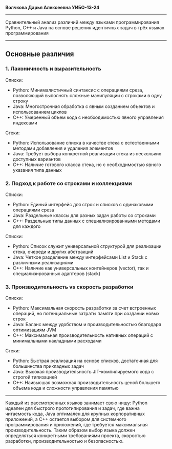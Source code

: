 __**Волчкова Дарья Алексеевна  УИБО-13-24**__
__________________________________________________________
Сравнительный анализ различий между языками программирования Python, C++ и Java на основе решения идентичных задач в трёх языках программирования
__________________________________________________________
##                                                           **Основные различия** 

### 1. Лаконичность и выразительность

 Списки:

* Python: Минималистичный синтаксис с операциями среза, позволяющий выполнять сложные манипуляции с строками в одну строку
* Java: Многострочная обработка с явным созданием объектов и использованием циклов
* C++: Умеренный объем кода с необходимостью явного управления индексами

 Cтеки:

* Python: Использование списка в качестве стека с естественными методами добавления и удаления элементов
* Java: Требует выбора конкретной реализации стека из нескольких доступных вариантов
* C++: Наличие готового класса стека, но с необходимостью явного указания типа данных

### 2. Подход к работе со строками и коллекциями

 Списки:

* Python: Единый интерфейс для строк и списков с одинаковыми операциями среза
* Java: Раздельные классы для разных задач работы со строками
* C++: Раздельные типы данных с специализированными методами для каждого

 Списки:

* Python: Список служит универсальной структурой для реализации стека, очереди и других абстракций
* Java: Четкое разделение между интерфейсами List и Stack с различными реализациями
* C++: Наличие как универсальных контейнеров (vector), так и специализированных адаптеров (stack)

### 3. Производительность vs скорость разработки

 Списки:

* Python: Максимальная скорость разработки за счет встроенных операций, но потенциальные затраты памяти при создании новых строк
* Java: Баланс между удобством и производительностью благодаря оптимизациям JVM
* C++: Максимальная производительность нативных операций с минимальными накладными расходами

 Стеки:

* Python: Быстрая реализация на основе списков, достаточная для большинства прикладных задач
* Java: Высокая производительность JIT-компилируемого кода с строгой типизацией
* C++: Наивысшая возможная производительность ценой большего объема кода и сложности управления памятью



__________________________________________________________
Каждый из рассмотренных языков занимает свою нишу: Python идеален для быстрого прототипирования и задач, где важна читаемость кода, Java оптимален для крупных корпоративных приложений, а C++ остается выбором для системного программирования и приложений, где требуется максимальная производительность. Таким образом выбор языка должен определяться конкретными требованиями проекта, скоростью разработки, производительностью и безопасностью.

